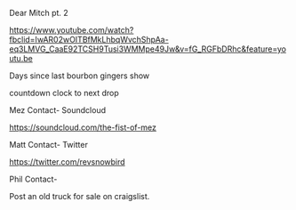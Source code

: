 




Dear Mitch pt. 2

https://www.youtube.com/watch?fbclid=IwAR02wOITBfMkLhbqWvchShpAa-eq3LMVG_CaaE92TCSH9Tusi3WMMpe49Jw&v=fG_RGFbDRhc&feature=youtu.be



Days since last bourbon gingers show

countdown clock to next drop








Mez Contact- Soundcloud

https://soundcloud.com/the-fist-of-mez

Matt Contact- Twitter

https://twitter.com/revsnowbird

Phil Contact- 

Post an old truck for sale on craigslist.
